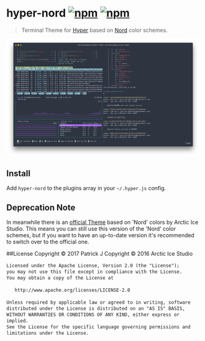 # hyper-nord [![npm](https://img.shields.io/npm/v/hyper-nord.svg?maxAge=86400?style=flat-square)](https://www.npmjs.com/package/hyper-nord)  [![npm](https://img.shields.io/npm/dm/hyper-nord.svg?maxAge=86400?style=flat-square)](https://www.npmjs.com/package/hyper-nord)

> Terminal Theme for [Hyper](https://hyper.is) based on [Nord](https://github.com/arcticicestudio/nord) color schemes.

![hyper-nord](https://raw.githubusercontent.com/PDDStudio/hyper-nord/master/gfx/preview.png)


## Install

Add `hyper-nord` to the plugins array in your `~/.hyper.js` config.

## Deprecation Note

In meanwhile there is an [official Theme](https://github.com/arcticicestudio/nord-hyper) based on 'Nord' colors by Arctic Ice Studio.
This means you can still use this version of the 'Nord' color schemes, but if you want to have an up-to-date version it's recommended to switch over to the official one.

##License
    Copyright © 2017 Patrick J
    Copyright © 2016 Arctic Ice Studio

    Licensed under the Apache License, Version 2.0 (the "License");
    you may not use this file except in compliance with the License.
    You may obtain a copy of the License at

       http://www.apache.org/licenses/LICENSE-2.0

    Unless required by applicable law or agreed to in writing, software
    distributed under the License is distributed on an "AS IS" BASIS,
    WITHOUT WARRANTIES OR CONDITIONS OF ANY KIND, either express or implied.
    See the License for the specific language governing permissions and
    limitations under the License.
